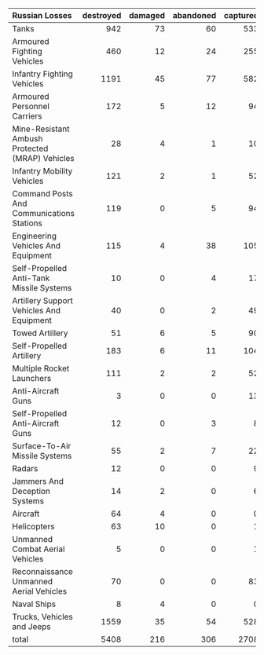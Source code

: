 | Russian Losses                                   |   destroyed |   damaged |   abandoned |   captured |   total |
|:-------------------------------------------------|------------:|----------:|------------:|-----------:|--------:|
| Tanks                                            |         942 |        73 |          60 |        533 |    1608 |
| Armoured Fighting Vehicles                       |         460 |        12 |          24 |        255 |     751 |
| Infantry Fighting Vehicles                       |        1191 |        45 |          77 |        582 |    1895 |
| Armoured Personnel Carriers                      |         172 |         5 |          12 |         94 |     283 |
| Mine-Resistant Ambush Protected  (MRAP) Vehicles |          28 |         4 |           1 |         10 |      43 |
| Infantry Mobility Vehicles                       |         121 |         2 |           1 |         52 |     176 |
| Command Posts And Communications Stations        |         119 |         0 |           5 |         94 |     218 |
| Engineering Vehicles And Equipment               |         115 |         4 |          38 |        105 |     262 |
| Self-Propelled Anti-Tank Missile Systems         |          10 |         0 |           4 |         17 |      31 |
| Artillery Support Vehicles And Equipment         |          40 |         0 |           2 |         49 |      91 |
| Towed Artillery                                  |          51 |         6 |           5 |         90 |     152 |
| Self-Propelled Artillery                         |         183 |         6 |          11 |        104 |     304 |
| Multiple Rocket Launchers                        |         111 |         2 |           2 |         52 |     167 |
| Anti-Aircraft Guns                               |           3 |         0 |           0 |         13 |      16 |
| Self-Propelled Anti-Aircraft Guns                |          12 |         0 |           3 |          8 |      23 |
| Surface-To-Air Missile Systems                   |          55 |         2 |           7 |         22 |      86 |
| Radars                                           |          12 |         0 |           0 |          9 |      21 |
| Jammers And Deception Systems                    |          14 |         2 |           0 |          6 |      22 |
| Aircraft                                         |          64 |         4 |           0 |          0 |      68 |
| Helicopters                                      |          63 |        10 |           0 |          1 |      74 |
| Unmanned Combat Aerial Vehicles                  |           5 |         0 |           0 |          1 |       6 |
| Reconnaissance Unmanned Aerial Vehicles          |          70 |         0 |           0 |         83 |     153 |
| Naval Ships                                      |           8 |         4 |           0 |          0 |      12 |
| Trucks, Vehicles and Jeeps                       |        1559 |        35 |          54 |        528 |    2176 |
| total                                            |        5408 |       216 |         306 |       2708 |    8638 |